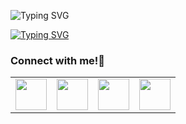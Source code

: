 <a><img src="https://readme-typing-svg.herokuapp.com?font=IBM+Plex+Mono&weight=500&size=35&duration=2000&center=true&vCenter=true&multiline=true&repeat=false&random=false&width=1000&height=120&lines=<Heyy+There!;This+is+SHANMUKH./>" alt="Typing SVG" /></a>

<a href="http://shanmukhanaparthi.pythonanywhere.com/" target="_blank"><img src="https://readme-typing-svg.herokuapp.com?font=Fira+Code&duration=010&pause=10000000000000000000&color=F76011&center=true&vCenter=true&random=false&width=1000&lines=My+Portfolio%3A+http%3A%2F%2Fshanmukhanaparthi.pythonanywhere.com%2F" alt="Typing SVG" /></a>

<a name="connect-with-me"></a>
### Connect with me!🤳
<table>
    <tbody>
        <tr>
            <td><a href="https://www.linkedin.com/in/shanmukh-anaparthi/ target="_blank"">
            <img height="50" src="https://www.vectorlogo.zone/logos/linkedin/linkedin-ar21.svg"/>
            </a></td>
            <td><a href="mailto:shanmukh2564@gmail.com target="_blank"">
            <img height="50" src="https://www.vectorlogo.zone/logos/gmail/gmail-ar21.svg"/>
            </a></td>
            <td><a href="https://t.me/shanmukh25 target="_blank"">
            <img height="50" src="https://www.vectorlogo.zone/logos/telegram/telegram-ar21.svg"/>
            </a></td>
            <td><a href="https://wa.me/+919490804533 target="_blank"">
            <img height="50" src="https://www.vectorlogo.zone/logos/whatsapp/whatsapp-ar21.svg"/>
            </a></td>
        </tr>
    </tbody>
</table>
